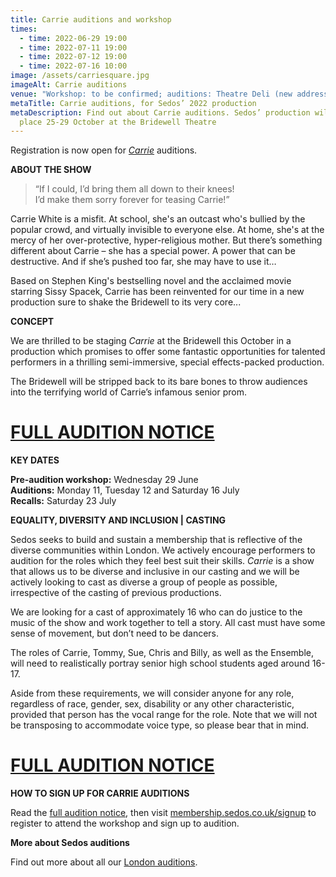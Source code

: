 ```yaml
---
title: Carrie auditions and workshop
times:
  - time: 2022-06-29 19:00
  - time: 2022-07-11 19:00
  - time: 2022-07-12 19:00
  - time: 2022-07-16 10:00
image: /assets/carriesquare.jpg
imageAlt: Carrie auditions
venue: "Workshop: to be confirmed; auditions: Theatre Deli (new address TBC)"
metaTitle: Carrie auditions, for Sedos’ 2022 production
metaDescription: Find out about Carrie auditions. Sedos’ production will take
  place 25-29 October at the Bridewell Theatre
---
```

Registration is now open for *[Carrie](https://sedos.co.uk/shows/2022-carrie-the-musical)* auditions.

**ABOUT THE SHOW**

> “If I could, I’d bring them all down to their knees!\
> I’d make them sorry forever for teasing Carrie!”

Carrie White is a misfit. At school, she's an outcast who's bullied by the popular crowd, and virtually invisible to everyone else. At home, she's at the mercy of her over-protective, hyper-religious mother. But there’s something different about Carrie – she has a special power. A power that can be destructive. And if she’s pushed too far, she may have to use it…

Based on Stephen King's bestselling novel and the acclaimed movie starring Sissy Spacek, Carrie has been reinvented for our time in a new production sure to shake the Bridewell to its very core...

**CONCEPT**

We are thrilled to be staging *Carrie* at the Bridewell this October in a production which promises to offer some fantastic opportunities for talented performers in a thrilling semi-immersive, special effects-packed production.

The Bridewell will be stripped back to its bare bones to throw audiences into the terrifying world of Carrie’s infamous senior prom. 

# [FULL AUDITION NOTICE](https://docs.google.com/document/d/1tBZGC5erP8yYSN-GJXR11TPhvIc746N0ZyU97deCyP4/edit)

**KEY DATES**

**Pre-audition workshop:** Wednesday 29 June\
**Auditions:** Monday 11, Tuesday 12 and Saturday 16 July\
**Recalls:** Saturday 23 July

**EQUALITY, DIVERSITY AND INCLUSION | CASTING**

Sedos seeks to build and sustain a membership that is reflective of the diverse communities within London. We actively encourage performers to audition for the roles which they feel best suit their skills. *Carrie* is a show that allows us to be diverse and inclusive in our casting and we will be actively looking to cast as diverse a group of people as possible, irrespective of the casting of previous productions.

We are looking for a cast of approximately 16 who can do justice to the music of the show and work together to tell a story. All cast must have some sense of movement, but don’t need to be dancers. 

The roles of Carrie, Tommy, Sue, Chris and Billy, as well as the Ensemble, will need to realistically portray senior high school students aged around 16-17.

Aside from these requirements, we will consider anyone for any role, regardless of race, gender, sex, disability or any other characteristic, provided that person has the vocal range for the role. Note that we will not be transposing to accommodate voice type, so please bear that in mind. 

# [FULL AUDITION NOTICE](https://docs.google.com/document/d/1tBZGC5erP8yYSN-GJXR11TPhvIc746N0ZyU97deCyP4/edit)

**HOW TO SIGN UP FOR CARRIE AUDITIONS**

Read the [full audition notice](https://docs.google.com/document/d/1tBZGC5erP8yYSN-GJXR11TPhvIc746N0ZyU97deCyP4/edit), then visit [](membership.sedos.co.uk)[membership.sedos.co.uk/signup](https://membership.sedos.co.uk/signup/) to register to attend the workshop and sign up to audition.

**More about Sedos auditions**

Find out more about all our [London auditions](https://sedos.co.uk/get-involved).